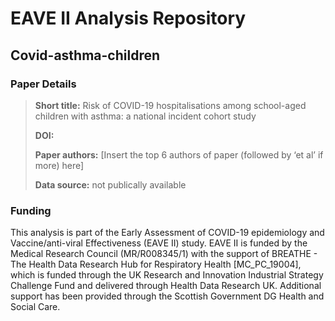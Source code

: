 # EAVE II Analysis Repository
## Covid-asthma-children

### Paper Details
> **Short title:** Risk of COVID-19 hospitalisations among school-aged children with asthma: a national incident cohort study 
>
>**DOI:** 
>
>**Paper authors:** [Insert the top 6 authors of paper (followed by ‘et al’ if more) here] 
>
>**Data source:** not publically available

### Funding
This analysis is part of the Early Assessment of COVID-19 epidemiology and Vaccine/anti-viral Effectiveness (EAVE II) study. EAVE II is funded by the Medical Research Council (MR/R008345/1) with the support of BREATHE - The Health Data Research Hub for Respiratory Health [MC_PC_19004], which is funded through the UK Research and Innovation Industrial Strategy Challenge Fund and delivered through Health Data Research UK. Additional support has been provided through the Scottish Government DG Health and Social Care. 


